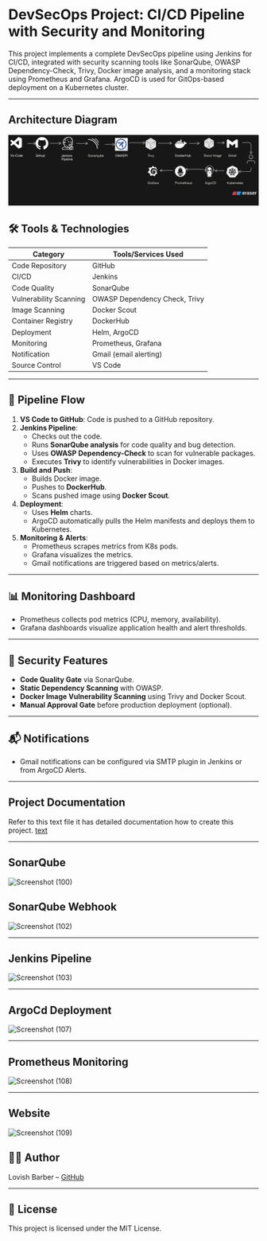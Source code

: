 # DevSecOps Project: CI/CD Pipeline with Security and Monitoring

This project implements a complete DevSecOps pipeline using Jenkins for CI/CD, integrated with security scanning tools like SonarQube, OWASP Dependency-Check, Trivy, Docker image analysis, and a monitoring stack using Prometheus and Grafana. ArgoCD is used for GitOps-based deployment on a Kubernetes cluster.

---

## Architecture Diagram
![alt text](image.png)

## 🛠️ Tools & Technologies

| Category         | Tools/Services Used |
|------------------|---------------------|
| Code Repository  | GitHub              |
| CI/CD            | Jenkins             |
| Code Quality     | SonarQube           |
| Vulnerability Scanning | OWASP Dependency Check, Trivy |
| Image Scanning   | Docker Scout        |
| Container Registry | DockerHub         |
| Deployment       | Helm, ArgoCD        |
| Monitoring       | Prometheus, Grafana |
| Notification     | Gmail (email alerting) |
| Source Control   | VS Code             |

---

## 🔁 Pipeline Flow

1. **VS Code to GitHub**: Code is pushed to a GitHub repository.
2. **Jenkins Pipeline**:
    - Checks out the code.
    - Runs **SonarQube analysis** for code quality and bug detection.
    - Uses **OWASP Dependency-Check** to scan for vulnerable packages.
    - Executes **Trivy** to identify vulnerabilities in Docker images.
3. **Build and Push**:
    - Builds Docker image.
    - Pushes to **DockerHub**.
    - Scans pushed image using **Docker Scout**.
4. **Deployment**:
    - Uses **Helm** charts.
    - ArgoCD automatically pulls the Helm manifests and deploys them to Kubernetes.
5. **Monitoring & Alerts**:
    - Prometheus scrapes metrics from K8s pods.
    - Grafana visualizes the metrics.
    - Gmail notifications are triggered based on metrics/alerts.

---

## 📊 Monitoring Dashboard

- Prometheus collects pod metrics (CPU, memory, availability).
- Grafana dashboards visualize application health and alert thresholds.

---

## 🔐 Security Features

- **Code Quality Gate** via SonarQube.
- **Static Dependency Scanning** with OWASP.
- **Docker Image Vulnerability Scanning** using Trivy and Docker Scout.
- **Manual Approval Gate** before production deployment (optional).

---

## 📬 Notifications

- Gmail notifications can be configured via SMTP plugin in Jenkins or from ArgoCD Alerts.


---

## Project Documentation

Refer to this text file it has detailed documentation how to create this project.
[text](<This Project Complete Readme.txt>)

---
## SonarQube
![Screenshot (100)](https://github.com/user-attachments/assets/6d83c93c-832f-4ecd-a1b4-8042dc90eae9)

## SonarQube Webhook
![Screenshot (102)](https://github.com/user-attachments/assets/1ad9f86c-8b0f-4f75-844b-2097d1994783)

---

## Jenkins Pipeline

![Screenshot (103)](https://github.com/user-attachments/assets/3324bfc6-d552-4ba6-b217-d8c5424f0567)



---

## ArgoCd Deployment

![Screenshot (107)](https://github.com/user-attachments/assets/0683f7af-5760-4878-ba58-75c0285e06f3)

---

## Prometheus Monitoring

![Screenshot (108)](https://github.com/user-attachments/assets/cdec223c-d492-4023-96a1-e616eea65aa8)

---

## Website

![Screenshot (109)](https://github.com/user-attachments/assets/1e5ea233-ea46-4f75-95f2-acdce8589074)

## 👨‍💻 Author

Lovish Barber – [GitHub](https://github.com/lovish69)

---

## 📜 License

This project is licensed under the MIT License.
